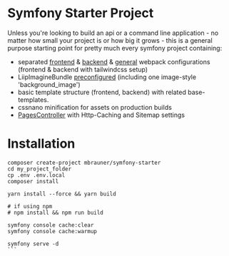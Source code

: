 # Symfony Starter Project

Unless you're looking to build an api or a command line application - no matter how small your project is or how big it grows - 
this is a general purpose starting point for pretty much every symfony project containing: 

- separated [frontend](assets/frontend/webpack.config.js) & [backend](assets/backend/webpack.config.js) & [general](webpack.config.js) webpack configurations (frontend & backend with tailwindcss setup)
- LiipImagineBundle [preconfigured](config/packages/liip_imagine.yaml) (including one image-style 'background_image')
- basic template structure (frontend, backend) with related base-templates.
- cssnano minification for assets on production builds
- [PagesController](src/Controller/Frontend/PagesController.php) with Http-Caching and Sitemap settings

# Installation

````shell
composer create-project mbrauner/symfony-starter
cd my_project_folder 
cp .env .env.local
composer install

yarn install --force && yarn build
 
# if using npm 
# npm install && npm run build

symfony console cache:clear
symfony console cache:warmup

symfony serve -d
```
